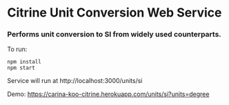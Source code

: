 # Citrine Unit Conversion Web Service

### Performs unit conversion to SI from widely used counterparts.

To run:
```
npm install
npm start
```
Service will run at http://localhost:3000/units/si

Demo: https://carina-koo-citrine.herokuapp.com/units/si?units=degree
